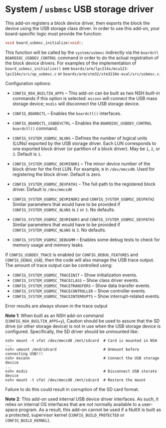 # System / `usbmsc` USB storage driver

This add-on registers a block device driver, then exports the block the device
using the USB storage class driver. In order to use this add-on, your
board-specific logic must provide the function:

```c
void board_usbmsc_initialize(void);
```

This function will be called by the `system/usbmsc` indirectly via the `boardctl`
`BOARDIOC_USBDEV_CONTROL` command in order to do the actual registration of the
block device drivers. For examples of the implementation of
`board_usbmsc_initialize()` see
`boards/arm/lpc214x/mcu123-lpc214x/src/up_usbmsc.c` or
`boards/arm/stm32/stm3210e-eval/src/usbmsc.c`.

Configuration options:

- `CONFIG_NSH_BUILTIN_APPS` – This add-on can be built as two NSH _built-in_
  commands if this option is selected: `msconn` will connect the USB mass
  storage device; `msdis` will disconnect the USB storage device.

- `CONFIG_BOARDCTL` – Enables the `boardctl()` interfaces.

- `CONFIG_BOARDCTL_USBDEVCTRL` – Enables the `BOARDIOC_USBDEV_CONTROL`
  `boardctl()` command.

- `CONFIG_SYSTEM_USBMSC_NLUNS` – Defines the number of logical units (LUNs)
  exported by the USB storage driver. Each LUN corresponds to one exported block
  driver (or partition of a block driver). May be `1`, `2`, or `3`. Default is
  `1`.

- `CONFIG_SYSTEM_USBMSC_DEVMINOR1` – The minor device number of the block driver
  for the first LUN. For example, `N` in `/dev/mmcsdN`. Used for registering the
  block driver. Default is zero.

- `CONFIG_SYSTEM_USBMSC_DEVPATH1` – The full path to the registered block
  driver. Default is `/dev/mmcsd0`

- `CONFIG_SYSTEM_USBMSC_DEVMINOR2` and `CONFIG_SYSTEM_USBMSC_DEVPATH2`
  Similar parameters that would have to be provided if
  `CONFIG_SYSTEM_USBMSC_NLUNS` is `2` or `3`. No defaults.

- `CONFIG_SYSTEM_USBMSC_DEVMINOR3` and `CONFIG_SYSTEM_USBMSC_DEVPATH3`
  Similar parameters that would have to be provided if
  `CONFIG_SYSTEM_USBMSC_NLUNS` is `3`. No defaults.

- `CONFIG_SYSTEM_USBMSC_DEBUGMM` – Enables some debug tests to check for memory
  usage and memory leaks.

If `CONFIG_USBDEV_TRACE` is enabled (or `CONFIG_DEBUG_FEATURES` and
`CONFIG_DEBUG_USB`), then the code will also manage the USB trace output. The
amount of trace output can be controlled using:

- `CONFIG_SYSTEM_USBMSC_TRACEINIT` – Show initialization events.
- `CONFIG_SYSTEM_USBMSC_TRACECLASS` – Show class driver events.
- `CONFIG_SYSTEM_USBMSC_TRACETRANSFERS` – Show data transfer events.
- `CONFIG_SYSTEM_USBMSC_TRACECONTROLLER` – Show controller events.
- `CONFIG_SYSTEM_USBMSC_TRACEINTERRUPTS` – Show interrupt-related events.

Error results are always shown in the trace output

**Note 1**: When built as an NSH add-on command (`CONFIG_NSH_BUILTIN_APPS=y`),
Caution should be used to assure that the SD drive (or other storage device) is
not in use when the USB storage device is configured. Specifically, the SD
driver should be unmounted like:

```shell
nsh> mount -t vfat /dev/mmcsd0 /mnt/sdcard  # Card is mounted in NSH
...
nsh> umount /mnd/sdcard                     # Unmount before connecting USB!!!
nsh> msconn                                 # Connect the USB storage device
...
nsh> msdis                                  # Disconnect USB storate device
nsh> mount -t vfat /dev/mmcsd0 /mnt/sdcard  # Restore the mount
```

Failure to do this could result in corruption of the SD card format.

**Note 2**: This add-on used internal USB device driver interfaces. As such, it
relies on internal OS interfaces that are not normally available to a user-space
program. As a result, this add-on cannot be used if a NuttX is built as a
protected, supervisor kernel (`CONFIG_BUILD_PROTECTED` or
`CONFIG_BUILD_KERNEL`).
